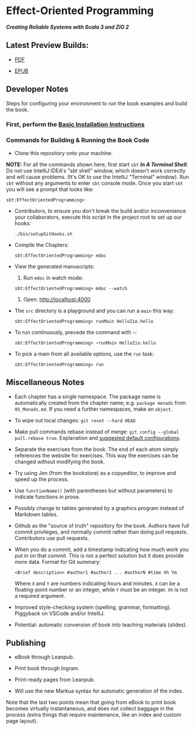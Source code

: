 # Effect-Oriented Programming

***Creating Reliable Systems with Scala 3 and ZIO 2***

## Latest Preview Builds:

* [PDF](https://leanpub.com/s/fDHMG3a91OtuihppckOyMA.pdf)

* [EPUB](https://leanpub.com/s/fDHMG3a91OtuihppckOyMA.epub)

## Developer Notes

Steps for configuring your environment to run the book examples and build the book.

### First, perform the [Basic Installation Instructions](https://github.com/EffectOrientedProgramming/Examples#effect-oriented-programming-book-examples)

### Commands for Building & Running the Book Code

* Clone this repository onto your machine.

**NOTE:** For all the commands shown here, first start `sbt` ***In A Terminal Shell***.
Do not use IntelliJ IDEA's "sbt shell" window, which doesn't work correctly and will cause problems.
(It's OK to use the IntelliJ "Terminal" window).
Run `sbt` without any arguments to enter `sbt` console mode.
Once you start `sbt` you will see a prompt that looks like:

```text
sbt:EffectOrientedProgramming>
```

* Contributors, to ensure you don't break the build and/or inconvenience your collaborators,
  execute this script in the project root to set up our hooks:

  ```text
  ./bin/setupGitHooks.sh
  ```

* Compile the Chapters:

  ```text
  sbt:EffectOrientedProgramming> mdoc
  ```

* View the generated manuscripts:
  1. Run `mdoc` in watch mode:

    ```text
    sbt:EffectOrientedProgramming> mdoc --watch
    ```

  1. Open: [http://localhost:4000](http://localhost:4000)

* The `src` directory is a playground and you can run a `main` this way:

  ```text
  sbt:EffectOrientedProgramming> runMain HelloZio.hello
  ```

* To run continuously, precede the command with `~`:

  ```text
  sbt:EffectOrientedProgramming> ~runMain HelloZio.hello
  ```

* To pick a main from all available options, use the `run` task:

  ```text
  sbt:EffectOrientedProgramming> run
  ```

## Miscellaneous Notes

* Each chapter has a single namespace.
  The package name is automatically created from the chapter name; e.g. `package monads` from `05_Monads.md`.
  If you need a further namespaces, make an `object`.

* To wipe out local changes: `git reset --hard HEAD`

* Make pull commands rebase instead of merge: `git config --global pull.rebase true`.
  Explanation and [suggested default configurations](https://spin.atomicobject.com/2020/05/05/git-configurations-default/).

* Separate the exercises from the book. The end of each atom simply references
  the website for exercises. This way the exercises can be changed without
  modifying the book.

* Try using Jen (from the bookstore) as a copyeditor, to improve and
  speed up the process.

* Use `functionName()` (with parentheses but without parameters) to indicate functions in prose.

* Possibly change to tables generated by a graphics program instead of Markdown tables.

* Github as the "source of truth" repository for the book. Authors have
  full commit privileges, and normally commit rather than doing pull requests.
  Contributors use pull requests.

* When you do a commit, add a timestamp indicating how
  much work you put in on that commit. This is not a perfect solution but it
  does provide more data. Format for Git summary:

  ```text
  <Brief description> #author1 #author2 ... #authorN #time Xh Ym
  ```

  Where `X` and `Y` are numbers indicating hours and minutes. `X` can be
  a floating-point number or an integer, while `Y` must be an integer. `Xh` is
  not a required argument.

* Improved style-checking system (spelling, grammar, formatting). Piggyback on
  VSCode and/or IntelliJ.

* Potential: automatic conversion of book into teaching materials (slides).

## Publishing

* eBook through Leanpub.

* Print book through Ingram.

* Print-ready pages from Leanpub.

* Will use the new Markua syntax for automatic generation of the index.

Note that the last two points mean that going from eBook to print book becomes
virtually instantaneous, and does not collect baggage in the process (extra
things that require maintenance, like an index and custom page layout).

